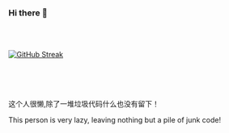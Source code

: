 ### Hi there 👋
</br>
</br>

<!--
**duibu/duibu** is a ✨ _special_ ✨ repository because its `README.md` (this file) appears on your GitHub profile.

Here are some ideas to get you started:

- 🔭 I’m currently working on ...
- 🌱 I’m currently learning ...
- 👯 I’m looking to collaborate on ...
- 🤔 I’m looking for help with ...
- 💬 Ask me about ...
- 📫 How to reach me: ...
- 😄 Pronouns: ...
- ⚡ Fun fact: ...
-->
[![GitHub Streak](https://streak-stats.demolab.com?user=duibu&theme=buefy&date_format=%5BY.%5Dn.j&card_width=625)](https://git.io/streak-stats)


</br>
</br>
</br>

这个人很懒,除了一堆垃圾代码什么也没有留下！

This person is very lazy, leaving nothing but a pile of junk code!


